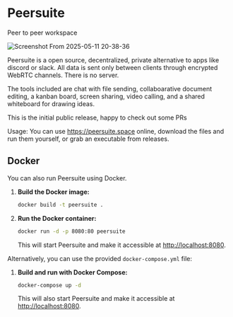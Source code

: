 # Peersuite
Peer to peer workspace

![Screenshot From 2025-05-11 20-38-36](https://github.com/user-attachments/assets/fccc483f-fa82-4e6c-9bdc-4a3d643f8004)


Peersuite is a open source, decentralized, private alternative to apps like discord or slack.
All data is sent only between clients through encrypted WebRTC channels. There is no server.

The tools included are chat with file sending, collaboarative document editing, a kanban board, screen sharing, video calling, and a shared whiteboard for drawing ideas.

This is the initial public release, happy to check out some PRs

Usage: You can use https://peersuite.space online, download the files and run them yourself, or grab an executable from releases.

## Docker

You can also run Peersuite using Docker.

1.  **Build the Docker image:**
    ```bash
    docker build -t peersuite .
    ```
2.  **Run the Docker container:**
    ```bash
    docker run -d -p 8080:80 peersuite
    ```
    This will start Peersuite and make it accessible at [http://localhost:8080](http://localhost:8080).

Alternatively, you can use the provided `docker-compose.yml` file:

1.  **Build and run with Docker Compose:**
    ```bash
    docker-compose up -d
    ```
    This will also start Peersuite and make it accessible at [http://localhost:8080](http://localhost:8080).


